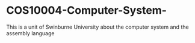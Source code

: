 # COS10004-Computer-System-
This is a unit of Swinburne University about the computer system and the assembly language
